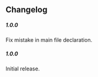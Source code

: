 Changelog
------------
##### 1.0.0
Fix mistake in main file declaration.

##### 1.0.0
Initial release.
